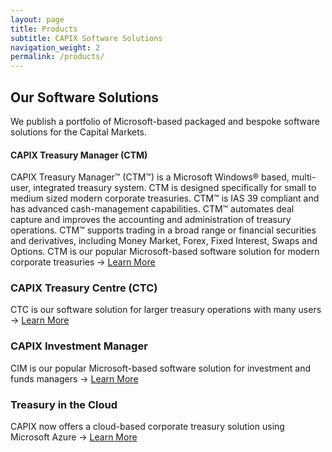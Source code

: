```yaml
---
layout: page
title: Products
subtitle: CAPIX Software Solutions
navigation_weight: 2
permalink: /products/
---
```

## Our Software Solutions
We publish a portfolio of Microsoft-based packaged and bespoke software solutions for the Capital Markets.
#### CAPIX Treasury Manager (CTM)
CAPIX Treasury Manager™ (CTM™) is a Microsoft Windows® based, m​ulti-user, integrated treasury system. CTM is designed specifically for small to medium sized modern corporate treasuries.
CTM™ is IAS 39 compliant and has advanced cash-management capabilities. CTM™ automates deal capture and improves the accounting and administration of treasury operations. CTM™ supports trading in a broad range or financial securities and derivatives, including Money Market, Forex, Fixed Inte​rest, Swaps and Options.
CTM is our popular Microsoft-based software solution for modern corporate treasuries -> [Learn More](https://capix.net/ctm/)
### CAPIX Treasury Centre (CTC)
CTC is our software solution for larger treasury operations with many users -> [Learn More](https://capix.net/ctc/)
### CAPIX Investment Manager
CIM is our popular Microsoft-based software solution for investment and funds managers -> [Learn More](https://capix.net/cim/)
### Treasury in the Cloud
CAPIX now offers a cloud-based corporate treasury solution using Microsoft Azure -> [Learn More](https://capix.net/cct/)
